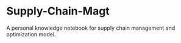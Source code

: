 # Supply-Chain-Magt
A personal knowledge notebook for supply chain management and optimization model.  
